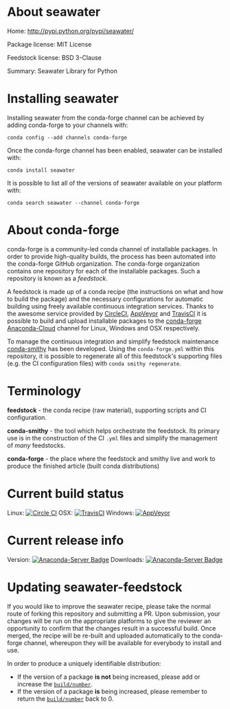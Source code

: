 About seawater
==============

Home: http://pypi.python.org/pypi/seawater/

Package license: MIT License

Feedstock license: BSD 3-Clause

Summary: Seawater Library for Python



Installing seawater
===================

Installing seawater from the conda-forge channel can be achieved by adding conda-forge to your channels with:

```
conda config --add channels conda-forge
```

Once the conda-forge channel has been enabled, seawater can be installed with:

```
conda install seawater
```

It is possible to list all of the versions of seawater available on your platform with:

```
conda search seawater --channel conda-forge
```


About conda-forge
=================

conda-forge is a community-led conda channel of installable packages.
In order to provide high-quality builds, the process has been automated into the
conda-forge GitHub organization. The conda-forge organization contains one repository 
for each of the installable packages. Such a repository is known as a *feedstock*.

A feedstock is made up of a conda recipe (the instructions on what and how to build
the package) and the necessary configurations for automatic building using freely
available continuous integration services. Thanks to the awesome service provided by
[CircleCI](https://circleci.com/), [AppVeyor](http://www.appveyor.com/)
and [TravisCI](https://travis-ci.org/) it is possible to build and upload installable
packages to the [conda-forge](https://anaconda.org/conda-forge)
[Anaconda-Cloud](http://docs.anaconda.org/) channel for Linux, Windows and OSX respectively.

To manage the continuous integration and simplify feedstock maintenance
[conda-smithy](http://github.com/conda-forge/conda-smithy) has been developed.
Using the ``conda-forge.yml`` within this repository, it is possible to regenerate all of
this feedstock's supporting files (e.g. the CI configuration files) with ``conda smithy regenerate``.


Terminology
===========

**feedstock** - the conda recipe (raw material), supporting scripts and CI configuration.

**conda-smithy** - the tool which helps orchestrate the feedstock.
                   Its primary use is in the construction of the CI ``.yml`` files
                   and simplify the management of *many* feedstocks.

**conda-forge** - the place where the feedstock and smithy live and work to
                  produce the finished article (built conda distributions)

Current build status
====================

Linux: [![Circle CI](https://circleci.com/gh/conda-forge/seawater-feedstock.svg?style=svg)](https://circleci.com/gh/conda-forge/seawater-feedstock)
OSX: [![TravisCI](https://travis-ci.org/conda-forge/seawater-feedstock.svg?branch=master)](https://travis-ci.org/conda-forge/seawater-feedstock) 
Windows: [![AppVeyor](https://ci.appveyor.com/api/projects/status/github/conda-forge/seawater-feedstock?svg=True)](https://ci.appveyor.com/project/conda-forge/seawater-feedstock/branch/master)

Current release info
====================
Version: [![Anaconda-Server Badge](https://anaconda.org/conda-forge/seawater/badges/version.svg)](https://anaconda.org/conda-forge/seawater)
Downloads: [![Anaconda-Server Badge](https://anaconda.org/conda-forge/seawater/badges/downloads.svg)](https://anaconda.org/conda-forge/seawater)


Updating seawater-feedstock
===========================

If you would like to improve the seawater recipe, please take the normal
route of forking this repository and submitting a PR. Upon submission, your changes will
be run on the appropriate platforms to give the reviewer an opportunity to confirm that the
changes result in a successful build. Once merged, the recipe will be re-built and uploaded
automatically to the conda-forge channel, whereupon they will be available for everybody to
install and use.

In order to produce a uniquely identifiable distribution:
 * If the version of a package **is not** being increased, please add or increase
   the [``build/number``](http://conda.pydata.org/docs/building/meta-yaml.html#build-number-and-string). 
 * If the version of a package **is** being increased, please remember to return
   the [``build/number``](http://conda.pydata.org/docs/building/meta-yaml.html#build-number-and-string)
   back to 0.
